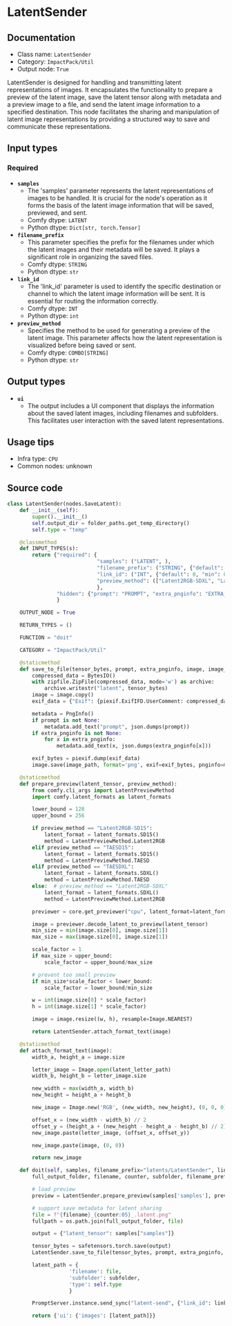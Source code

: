 # LatentSender
## Documentation
- Class name: `LatentSender`
- Category: `ImpactPack/Util`
- Output node: `True`

LatentSender is designed for handling and transmitting latent representations of images. It encapsulates the functionality to prepare a preview of the latent image, save the latent tensor along with metadata and a preview image to a file, and send the latent image information to a specified destination. This node facilitates the sharing and manipulation of latent image representations by providing a structured way to save and communicate these representations.
## Input types
### Required
- **`samples`**
    - The 'samples' parameter represents the latent representations of images to be handled. It is crucial for the node's operation as it forms the basis of the latent image information that will be saved, previewed, and sent.
    - Comfy dtype: `LATENT`
    - Python dtype: `Dict[str, torch.Tensor]`
- **`filename_prefix`**
    - This parameter specifies the prefix for the filenames under which the latent images and their metadata will be saved. It plays a significant role in organizing the saved files.
    - Comfy dtype: `STRING`
    - Python dtype: `str`
- **`link_id`**
    - The 'link_id' parameter is used to identify the specific destination or channel to which the latent image information will be sent. It is essential for routing the information correctly.
    - Comfy dtype: `INT`
    - Python dtype: `int`
- **`preview_method`**
    - Specifies the method to be used for generating a preview of the latent image. This parameter affects how the latent representation is visualized before being saved or sent.
    - Comfy dtype: `COMBO[STRING]`
    - Python dtype: `str`
## Output types
- **`ui`**
    - The output includes a UI component that displays the information about the saved latent images, including filenames and subfolders. This facilitates user interaction with the saved latent representations.
## Usage tips
- Infra type: `CPU`
- Common nodes: unknown


## Source code
```python
class LatentSender(nodes.SaveLatent):
    def __init__(self):
        super().__init__()
        self.output_dir = folder_paths.get_temp_directory()
        self.type = "temp"

    @classmethod
    def INPUT_TYPES(s):
        return {"required": {
                             "samples": ("LATENT", ),
                             "filename_prefix": ("STRING", {"default": "latents/LatentSender"}),
                             "link_id": ("INT", {"default": 0, "min": 0, "max": sys.maxsize, "step": 1}),
                             "preview_method": (["Latent2RGB-SDXL", "Latent2RGB-SD15", "TAESDXL", "TAESD15"],)
                             },
                "hidden": {"prompt": "PROMPT", "extra_pnginfo": "EXTRA_PNGINFO"},
                }

    OUTPUT_NODE = True

    RETURN_TYPES = ()

    FUNCTION = "doit"

    CATEGORY = "ImpactPack/Util"

    @staticmethod
    def save_to_file(tensor_bytes, prompt, extra_pnginfo, image, image_path):
        compressed_data = BytesIO()
        with zipfile.ZipFile(compressed_data, mode='w') as archive:
            archive.writestr("latent", tensor_bytes)
        image = image.copy()
        exif_data = {"Exif": {piexif.ExifIFD.UserComment: compressed_data.getvalue()}}

        metadata = PngInfo()
        if prompt is not None:
            metadata.add_text("prompt", json.dumps(prompt))
        if extra_pnginfo is not None:
            for x in extra_pnginfo:
                metadata.add_text(x, json.dumps(extra_pnginfo[x]))

        exif_bytes = piexif.dump(exif_data)
        image.save(image_path, format='png', exif=exif_bytes, pnginfo=metadata, optimize=True)

    @staticmethod
    def prepare_preview(latent_tensor, preview_method):
        from comfy.cli_args import LatentPreviewMethod
        import comfy.latent_formats as latent_formats

        lower_bound = 128
        upper_bound = 256

        if preview_method == "Latent2RGB-SD15":
            latent_format = latent_formats.SD15()
            method = LatentPreviewMethod.Latent2RGB
        elif preview_method == "TAESD15":
            latent_format = latent_formats.SD15()
            method = LatentPreviewMethod.TAESD
        elif preview_method == "TAESDXL":
            latent_format = latent_formats.SDXL()
            method = LatentPreviewMethod.TAESD
        else:  # preview_method == "Latent2RGB-SDXL"
            latent_format = latent_formats.SDXL()
            method = LatentPreviewMethod.Latent2RGB

        previewer = core.get_previewer("cpu", latent_format=latent_format, force=True, method=method)

        image = previewer.decode_latent_to_preview(latent_tensor)
        min_size = min(image.size[0], image.size[1])
        max_size = max(image.size[0], image.size[1])

        scale_factor = 1
        if max_size > upper_bound:
            scale_factor = upper_bound/max_size

        # prevent too small preview
        if min_size*scale_factor < lower_bound:
            scale_factor = lower_bound/min_size

        w = int(image.size[0] * scale_factor)
        h = int(image.size[1] * scale_factor)

        image = image.resize((w, h), resample=Image.NEAREST)

        return LatentSender.attach_format_text(image)

    @staticmethod
    def attach_format_text(image):
        width_a, height_a = image.size

        letter_image = Image.open(latent_letter_path)
        width_b, height_b = letter_image.size

        new_width = max(width_a, width_b)
        new_height = height_a + height_b

        new_image = Image.new('RGB', (new_width, new_height), (0, 0, 0))

        offset_x = (new_width - width_b) // 2
        offset_y = (height_a + (new_height - height_a - height_b) // 2)
        new_image.paste(letter_image, (offset_x, offset_y))

        new_image.paste(image, (0, 0))

        return new_image

    def doit(self, samples, filename_prefix="latents/LatentSender", link_id=0, preview_method="Latent2RGB-SDXL", prompt=None, extra_pnginfo=None):
        full_output_folder, filename, counter, subfolder, filename_prefix = folder_paths.get_save_image_path(filename_prefix, self.output_dir)

        # load preview
        preview = LatentSender.prepare_preview(samples['samples'], preview_method)

        # support save metadata for latent sharing
        file = f"{filename}_{counter:05}_.latent.png"
        fullpath = os.path.join(full_output_folder, file)

        output = {"latent_tensor": samples["samples"]}

        tensor_bytes = safetensors.torch.save(output)
        LatentSender.save_to_file(tensor_bytes, prompt, extra_pnginfo, preview, fullpath)

        latent_path = {
                    'filename': file,
                    'subfolder': subfolder,
                    'type': self.type
                    }

        PromptServer.instance.send_sync("latent-send", {"link_id": link_id, "images": [latent_path]})

        return {'ui': {'images': [latent_path]}}

```
